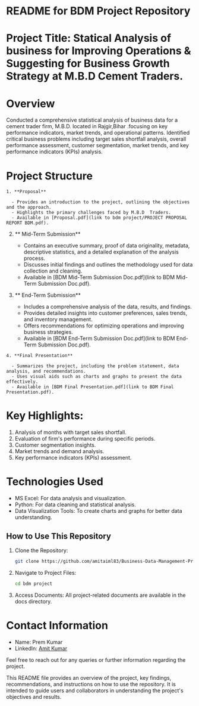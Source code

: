 # README for BDM Project Repository

# Project Title: Statical Analysis of business for Improving Operations & Suggesting for Business  Growth Strategy at M.B.D Cement Traders.

# Overview

Conducted a comprehensive statistical analysis of business data for a cement trader firm, M.B.D. located in Rajgir,Bihar .focusing on key performance indicators, market trends, and operational patterns. Identified critical business problems including target sales shortfall analysis, overall performance assessment, customer segmentation, market trends, and key performance indicators (KPIs) analysis.
# Project Structure

    1. **Proposal**
    
      - Provides an introduction to the project, outlining the objectives and the approach.
      - Highlights the primary challenges faced by M.B.D  Traders.
      - Available in [Proposal.pdf](link to bdm project/PROJECT PROPOSAL REPORT BDM.pdf).
      
   2. ** Mid-Term Submission**

      - Contains an executive summary, proof of data originality, metadata, descriptive statistics, and a detailed explanation of the analysis process.
      - Discusses initial findings and outlines the methodology used for data collection and cleaning.
      - Available in [BDM Mid-Term Submission Doc.pdf](link to BDM Mid-Term Submission Doc.pdf).
      
  3. ** End-Term Submission**

      - Includes a comprehensive analysis of the data, results, and findings.
      - Provides detailed insights into customer preferences, sales trends, and inventory management.
      - Offers recommendations for optimizing operations and improving business strategies.
      - Available in [BDM End-Term Submission Doc.pdf](link to BDM End-Term Submission Doc.pdf).
      
    4. **Final Presentation**

      - Summarizes the project, including the problem statement, data analysis, and recommendations.
      - Uses visual aids such as charts and graphs to present the data effectively.
      - Available in [BDM Final Presentation.pdf](link to BDM Final Presentation.pdf).

# Key Highlights:
1. Analysis of months with target sales shortfall.
2. Evaluation of firm's performance during specific periods.
3. Customer segmentation insights.
4. Market trends and demand analysis.
5. Key performance indicators (KPIs) assessment.
   
# Technologies Used
  - MS Excel: For data analysis and visualization.
  - Python: For data cleaning and statistical analysis.
  - Data Visualization Tools: To create charts and graphs for better data understanding.

## How to Use This Repository

  1. Clone the Repository:

     ```bash
     git clone https://github.com/amitaiml83/Business-Data-Management-Project-may-2023
  2. Navigate to Project Files:
     ```bash
     cd bdm project
  3. Access Documents: All project-related documents are available in the docs directory.
# Contact Information
  - Name: Prem Kumar
  - LinkedIn: [Amit Kumar](https://www.linkedin.com/in/amit-kumar83/)
    
Feel free to reach out for any queries or further information regarding the project.

This README file provides an overview of the project, key findings, recommendations, and instructions on how to use the repository. It is intended to guide users and collaborators in understanding the project's objectives and results.

